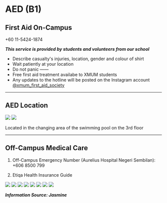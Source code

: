 # AED (B1)

## First Aid On-Campus

+60 11-5424-1874

**_This service is provided by students and volunteers from our school_**

- Describe casualty's injuries, location, gender and colour of shirt
- Wait patiently at your location
- Do not panic
  ——
- Free first aid treatment availabe to XMUM students
- Any updates to the hotline will be posted on the Instagram account [@xmum_first_aid_society](https://www.instagram.com/xmum_first_aid_society/)

---

## AED Location

<div class="image-slide">
<img src="https://img.xmummap.com/AED%20%288%29.webp" />
<img src="https://img.xmummap.com/AED%20%289%29.webp" />
</div>

Located in the changing area of ​​the swimming pool on the 3rd floor

---

## Off-Campus Medical Care

1. Off-Campus Emergency Number (Aurelius Hospital Negeri Sembilan): +606 8500 799

2. Etiqa Health Insurance Guide

<div class="image-slide">
<img src="https://img.xmummap.com/11_healthy%20%281%29.webp" />
<img src="https://img.xmummap.com/11_healthy%20%282%29.webp" />
<img src="https://img.xmummap.com/11_healthy%20%283%29.webp" />
<img src="https://img.xmummap.com/11_healthy%20%284%29.webp" />
<img src="https://img.xmummap.com/11_healthy%20%285%29.webp" />
<img src="https://img.xmummap.com/11_healthy%20%286%29.webp" />
<img src="https://img.xmummap.com/11_healthy%20%287%29.webp" />
<img src="https://img.xmummap.com/11_healthy%20%288%29.webp" />
</div>

**_Information Source: Jasmine_**
